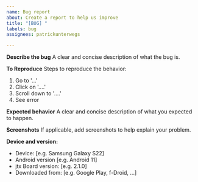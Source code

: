 ```yaml
---
name: Bug report
about: Create a report to help us improve
title: "[BUG] "
labels: bug
assignees: patrickunterwegs

---
```


**Describe the bug**
A clear and concise description of what the bug is.

**To Reproduce**
Steps to reproduce the behavior:
1. Go to '...'
2. Click on '....'
3. Scroll down to '....'
4. See error

**Expected behavior**
A clear and concise description of what you expected to happen.

**Screenshots**
If applicable, add screenshots to help explain your problem.

**Device and version:**
 - Device: [e.g. Samsung Galaxy S22]
 - Android version [e.g. Android 11]
 - jtx Board version: [e.g. 2.1.0]
 - Downloaded from: [e.g. Google Play, f-Droid, ...]
